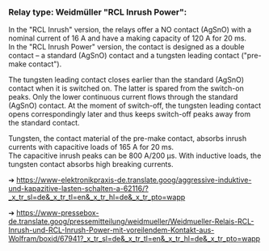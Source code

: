 ### Relay type: Weidmüller \"RCL Inrush Power\":  
In the \"RCL Inrush\" version, the relays offer a NO contact (AgSnO) with a nominal current of 16 A and have a making capacity of 120 A for 20 ms.  
In the \"RCL Inrush Power\" version, the contact is designed as a double contact – a standard (AgSnO) contact and a tungsten leading contact ("pre-make contact").

The tungsten leading contact closes earlier than the standard (AgSnO) contact when it is switched on. The latter is spared from the switch-on peaks. Only the lower continuous current flows through the standard (AgSnO) contact. At the moment of switch-off, the tungsten leading contact opens correspondingly later and thus keeps switch-off peaks away from the standard contact.

Tungsten, the contact material of the pre-make contact, absorbs inrush currents with capacitive loads of 165 A for 20 ms.  
The capacitive inrush peaks can be 800 A/200 µs. With inductive loads, the tungsten contact absorbs high breaking currents.  
  
➔ https://www-elektronikpraxis-de.translate.goog/aggressive-induktive-und-kapazitive-lasten-schalten-a-62116/?_x_tr_sl=de&_x_tr_tl=en&_x_tr_hl=de&_x_tr_pto=wapp  
  
➔ https://www-pressebox-de.translate.goog/pressemitteilung/weidmueller/Weidmueller-Relais-RCL-Inrush-und-RCL-Inrush-Power-mit-voreilendem-Kontakt-aus-Wolfram/boxid/67941?_x_tr_sl=de&_x_tr_tl=en&_x_tr_hl=de&_x_tr_pto=wapp
